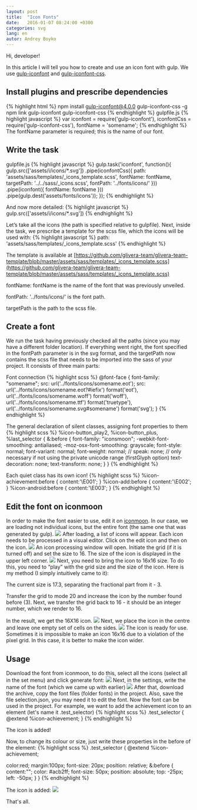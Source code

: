 ```yaml
---
layout: post
title:  "Icon Fonts"
date:   2016-01-07 08:24:00 +0300
categories: svg
lang: en
autor: Andrey Boyko
---
```

Hi, developer!

In this article I will tell you how to create and use an icon font with gulp. We use [gulp-iconfont](https://www.npmjs.com/package/gulp-iconfont) and [gulp-iconfont-css](https://www.npmjs.com/package/gulp-iconfont-css).

## Install plugins and prescribe dependencies
{% highlight html %}
npm install gulp-iconfont@4.0.0 gulp-iconfont-css -g
npm link gulp-iconfont gulp-iconfont-css
{% endhighlight %}
gulpfile.js
{% highlight javascript %}
var iconfont = require('gulp-iconfont'),
    iconfontCss = require('gulp-iconfont-css'),
    fontName = 'somename';
{% endhighlight %}
The fontName parameter is required; this is the name of our font.

## Write the task
gulpfile.js
{% highlight javascript %}
gulp.task('iconfont', function(){
  gulp.src(['assets/i/icons/*.svg'])
     .pipe(iconfontCss({
        path: 'assets/sass/templates/_icons_template.scss',
        fontName: fontName,
        targetPath: '../../sass/_icons.scss',
        fontPath: '../fonts/icons/'
     }))
     .pipe(iconfont({
        fontName: fontName
     }))
     .pipe(gulp.dest('assets/fonts/icons'));
});
{% endhighlight %}

And now more detailed:
{% highlight javascript %}
gulp.src(['assets/i/icons/*.svg'])
{% endhighlight %}

Let’s take all the icons (the path is specified relative to gulpfile).
Next, inside the task, we prescribe a template for the scss file, which the icons will be used with:
{% highlight javascript %}
path: 'assets/sass/templates/_icons_template.scss'
{% endhighlight %}

The template is available at [https://github.com/glivera-team/glivera-team-template/blob/master/assets/sass/templates/_icons_template.scss](https://github.com/glivera-team/glivera-team-template/blob/master/assets/sass/templates/_icons_template.scss)

fontName: fontName is the name of the font that was previously unveiled.

fontPath: '../fonts/icons/' is the font path.

targetPath is the path to the scss file.

## Create a font

We run the task having previously checked all the paths (since you may have a different folder location). If everything went right, the font specified in the fontPath parameter is in the svg format, and the targetPath now contains the scss file that needs to be imported into the sass of your project. It consists of three main parts:

Font connection
{% highlight scss %}
@font-face {
  font-family: "somename";
  src: url('../fonts/icons/somename.eot');
  src: url('../fonts/icons/somename.eot?#iefix') format('eot'),
  url('../fonts/icons/somename.woff') format('woff'),
  url('../fonts/icons/somename.ttf') format('truetype'),
  url('../fonts/icons/somename.svg#somename') format('svg');
}
{% endhighlight %}

The general declaration of silent classes, assigning font properties to them
{% highlight scss %}
%icon-button_play2,
%icon-button_plus,
%last_selector {
     &:before {
        font-family: "iconsmoon";
        -webkit-font-smoothing: antialiased;
        -moz-osx-font-smoothing: grayscale;
        font-style: normal;
        font-variant: normal;
        font-weight: normal;
        // speak: none; // only necessary if not using the private unicode range (firstGlyph option)
        text-decoration: none;
        text-transform: none;
     }
}
{% endhighlight %}

Each quiet class has its own icon!
{% highlight scss %}
%icon-achievement:before {
  content:'\E001';
}
%icon-add:before {
  content:'\E002';
}
%icon-android:before {
  content:'\E003';
}
{% endhighlight %}

## Edit the font on iconmoon

In order to make the font easier to use, edit it on [iconmoon](https://icomoon.io/app/).
In our case, we are loading not individual icons, but the entire font (the same one that was generated by gulp).
![](https://habrastorage.org/files/b94/70d/c8b/b9470dc8b636449b8ad12d4999fc5669.png)
After loading, a list of icons will appear.
Each icon needs to be processed in a visual editor. Click on the edit icon and then on the icon.
![](https://habrastorage.org/files/6e9/91c/b7b/6e991cb7bc5f46a3bef95ba81a6a6f13.png)
An icon processing window will open. Initiate the grid (if it is turned off) and set the size to 16. The size of the icon is displayed in the upper left corner. 
![](https://habrastorage.org/files/28c/2d4/1b1/28c2d41b116f4ee1ac82a2d0db4f2ef9.png)
Next, you need to bring the icon to 16x16 size. To do this, you need to “play” with the grid size and the size of the icon. Here is my method (I simply intuitively came to it):

The current size is 17.3, separating the fractional part from it - 3.

Transfer the grid to mode 20 and increase the icon by the number found before (3). Next, we transfer the grid back to 16 - it should be an integer number, which we render to 16.

In the result, we get the 16X16 icon.
![](https://habrastorage.org/files/e6d/3da/79c/e6d3da79cacb4625a20e1c891ca8acc7.png)
Next, we place the icon in the centre and leave one empty set of cells on the sides.
![](https://habrastorage.org/files/002/1d6/28c/0021d628c83145f3af2bc0a101258c13.png)
The icon is ready for use. Sometimes it is impossible to make an icon 16x16 due to a violation of the pixel grid. In this case, it is better to make the icon wider.

## Usage
Download the font from iconmoon, to do this, select all the icons (select all in the set menu) and click generate font:
![](https://habrastorage.org/files/2e4/602/a7f/2e4602a7fbfb43019ba6f26b13d2ce96.png)
Next, in the settings, write the name of the font (which we came up with earlier)
![](https://habrastorage.org/files/21b/654/a65/21b654a653d54c1cb31daa868b92c7f1.png)
After that, download the archive, copy the font files (folder fonts) in the project. Also, save the file selection.json, you may need it to edit the font.
Now the font can be used in the project. For example, we want to add the achievement icon to an element (let's name it .test_selector)
{% highlight scss %}
.test_selector {
     @extend %icon-achievement;
}
{% endhighlight %}

The icon is added!

Now, to change its colour or size, just write these properties in the before of the element:
{% highlight scss %}
.test_selector {
  @extend %icon-achievement;
  
  color:red;
  margin:100px;
  font-size: 20px;
  position: relative;
  &:before {
     content:"";
     color: #acb2ff;
     font-size: 50px;
     position: absolute;
     top: -25px;
     left: -50px;
  }
}
{% endhighlight %}

The icon is added:
![](https://habrastorage.org/files/d09/472/293/d094722933a8454fa814c190f86e8bc5.png)

That's all.

